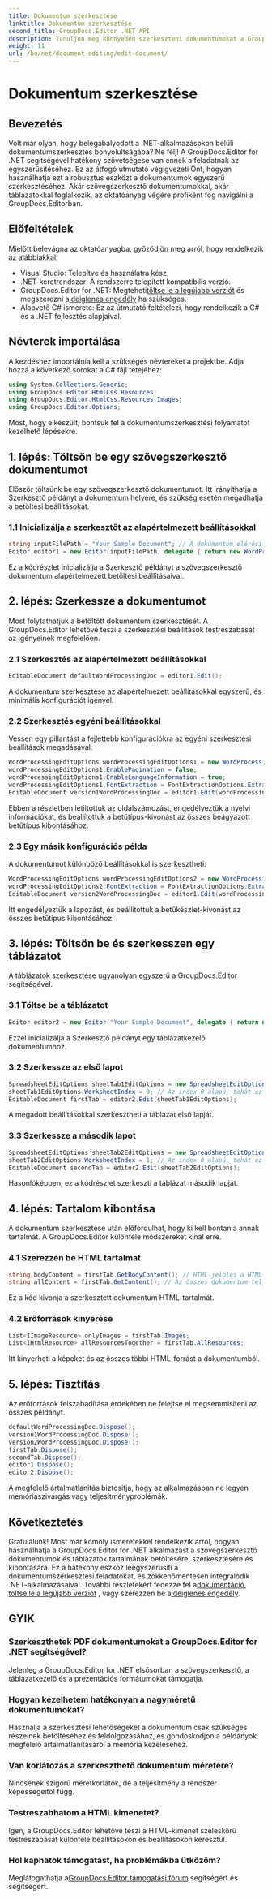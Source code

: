 ```yaml
---
title: Dokumentum szerkesztése
linktitle: Dokumentum szerkesztése
second_title: GroupDocs.Editor .NET API
description: Tanuljon meg könnyedén szerkeszteni dokumentumokat a GroupDocs.Editor for .NET segítségével. Lépésről lépésre útmutató szövegszerkesztő és táblázatkezelő fájlokhoz.
weight: 11
url: /hu/net/document-editing/edit-document/
---
```


# Dokumentum szerkesztése

## Bevezetés
Volt már olyan, hogy belegabalyodott a .NET-alkalmazásokon belüli dokumentumszerkesztés bonyolultságába? Ne félj! A GroupDocs.Editor for .NET segítségével hatékony szövetségese van ennek a feladatnak az egyszerűsítéséhez. Ez az átfogó útmutató végigvezeti Önt, hogyan használhatja ezt a robusztus eszközt a dokumentumok egyszerű szerkesztéséhez. Akár szövegszerkesztő dokumentumokkal, akár táblázatokkal foglalkozik, az oktatóanyag végére profiként fog navigálni a GroupDocs.Editorban.
## Előfeltételek
Mielőtt belevágna az oktatóanyagba, győződjön meg arról, hogy rendelkezik az alábbiakkal:
- Visual Studio: Telepítve és használatra kész.
- .NET-keretrendszer: A rendszerre telepített kompatibilis verzió.
-  GroupDocs.Editor for .NET: Megteheti[töltse le a legújabb verziót](https://releases.groupdocs.com/editor/net/) és megszerezni a[ideiglenes engedély](https://purchase.groupdocs.com/temporary-license/) ha szükséges.
- Alapvető C# ismerete: Ez az útmutató feltételezi, hogy rendelkezik a C# és a .NET fejlesztés alapjaival.
## Névterek importálása
A kezdéshez importálnia kell a szükséges névtereket a projektbe. Adja hozzá a következő sorokat a C# fájl tetejéhez:
```csharp
using System.Collections.Generic;
using GroupDocs.Editor.HtmlCss.Resources;
using GroupDocs.Editor.HtmlCss.Resources.Images;
using GroupDocs.Editor.Options;
```
Most, hogy elkészült, bontsuk fel a dokumentumszerkesztési folyamatot kezelhető lépésekre.
## 1. lépés: Töltsön be egy szövegszerkesztő dokumentumot
Először töltsünk be egy szövegszerkesztő dokumentumot. Itt irányíthatja a Szerkesztő példányt a dokumentum helyére, és szükség esetén megadhatja a betöltési beállításokat.
### 1.1 Inicializálja a szerkesztőt az alapértelmezett beállításokkal
```csharp
string inputFilePath = "Your Sample Document"; // A dokumentum elérési útja
Editor editor1 = new Editor(inputFilePath, delegate { return new WordProcessingLoadOptions(); });
```
Ez a kódrészlet inicializálja a Szerkesztő példányt a szövegszerkesztő dokumentum alapértelmezett betöltési beállításaival.
## 2. lépés: Szerkessze a dokumentumot
Most folytathatjuk a betöltött dokumentum szerkesztését. A GroupDocs.Editor lehetővé teszi a szerkesztési beállítások testreszabását az igényeinek megfelelően.
### 2.1 Szerkesztés az alapértelmezett beállításokkal
```csharp
EditableDocument defaultWordProcessingDoc = editor1.Edit();
```
A dokumentum szerkesztése az alapértelmezett beállításokkal egyszerű, és minimális konfigurációt igényel.
### 2.2 Szerkesztés egyéni beállításokkal
Vessen egy pillantást a fejlettebb konfigurációkra az egyéni szerkesztési beállítások megadásával.
```csharp
WordProcessingEditOptions wordProcessingEditOptions1 = new WordProcessingEditOptions();
wordProcessingEditOptions1.EnablePagination = false;
wordProcessingEditOptions1.EnableLanguageInformation = true;
wordProcessingEditOptions1.FontExtraction = FontExtractionOptions.ExtractAllEmbedded;
EditableDocument version1WordProcessingDoc = editor1.Edit(wordProcessingEditOptions1);
```
Ebben a részletben letiltottuk az oldalszámozást, engedélyeztük a nyelvi információkat, és beállítottuk a betűtípus-kivonást az összes beágyazott betűtípus kibontásához.
### 2.3 Egy másik konfigurációs példa
A dokumentumot különböző beállításokkal is szerkesztheti:
```csharp
WordProcessingEditOptions wordProcessingEditOptions2 = new WordProcessingEditOptions(true);
wordProcessingEditOptions2.FontExtraction = FontExtractionOptions.ExtractAll;
EditableDocument version2WordProcessingDoc = editor1.Edit(wordProcessingEditOptions2);
```
Itt engedélyeztük a lapozást, és beállítottuk a betűkészlet-kivonást az összes betűtípus kibontásához.
## 3. lépés: Töltsön be és szerkesszen egy táblázatot
A táblázatok szerkesztése ugyanolyan egyszerű a GroupDocs.Editor segítségével.
### 3.1 Töltse be a táblázatot
```csharp
Editor editor2 = new Editor("Your Sample Document", delegate { return new SpreadsheetLoadOptions(); });
```
Ezzel inicializálja a Szerkesztő példányt egy táblázatkezelő dokumentumhoz.
### 3.2 Szerkessze az első lapot
```csharp
SpreadsheetEditOptions sheetTab1EditOptions = new SpreadsheetEditOptions();
sheetTab1EditOptions.WorksheetIndex = 0; // Az index 0 alapú, tehát ez az első lap
EditableDocument firstTab = editor2.Edit(sheetTab1EditOptions);
```
A megadott beállításokkal szerkesztheti a táblázat első lapját.
### 3.3 Szerkessze a második lapot
```csharp
SpreadsheetEditOptions sheetTab2EditOptions = new SpreadsheetEditOptions();
sheetTab2EditOptions.WorksheetIndex = 1; // Az index 0 alapú, tehát ez a második lap
EditableDocument secondTab = editor2.Edit(sheetTab2EditOptions);
```
Hasonlóképpen, ez a kódrészlet szerkeszti a táblázat második lapját.
## 4. lépés: Tartalom kibontása
A dokumentum szerkesztése után előfordulhat, hogy ki kell bontania annak tartalmát. A GroupDocs.Editor különféle módszereket kínál erre.
### 4.1 Szerezzen be HTML tartalmat
```csharp
string bodyContent = firstTab.GetBodyContent(); // HTML-jelölés a HTML->BODY elemen belülről
string allContent = firstTab.GetContent(); // Az összes dokumentum teljes HTML-jelölése, beleértve a HTML->HEAD fejlécet és annak tartalmát
```
Ez a kód kivonja a szerkesztett dokumentum HTML-tartalmát.
### 4.2 Erőforrások kinyerése
```csharp
List<IImageResource> onlyImages = firstTab.Images;
List<IHtmlResource> allResourcesTogether = firstTab.AllResources;
```
Itt kinyerheti a képeket és az összes többi HTML-forrást a dokumentumból.
## 5. lépés: Tisztítás
Az erőforrások felszabadítása érdekében ne felejtse el megsemmisíteni az összes példányt.
```csharp
defaultWordProcessingDoc.Dispose();
version1WordProcessingDoc.Dispose();
version2WordProcessingDoc.Dispose();
firstTab.Dispose();
secondTab.Dispose();
editor1.Dispose();
editor2.Dispose();
```
A megfelelő ártalmatlanítás biztosítja, hogy az alkalmazásban ne legyen memóriaszivárgás vagy teljesítményproblémák.
## Következtetés
 Gratulálunk! Most már komoly ismeretekkel rendelkezik arról, hogyan használhatja a GroupDocs.Editor for .NET alkalmazást a szövegszerkesztő dokumentumok és táblázatok tartalmának betöltésére, szerkesztésére és kibontására. Ez a hatékony eszköz leegyszerűsíti a dokumentumszerkesztési feladatokat, és zökkenőmentesen integrálódik .NET-alkalmazásaival. További részletekért fedezze fel a[dokumentáció](https://tutorials.groupdocs.com/editor/net/), [töltse le a legújabb verziót](https://releases.groupdocs.com/editor/net/) , vagy szerezzen be a[ideiglenes engedély](https://purchase.groupdocs.com/temporary-license/).
## GYIK
### Szerkeszthetek PDF dokumentumokat a GroupDocs.Editor for .NET segítségével?
Jelenleg a GroupDocs.Editor for .NET elsősorban a szövegszerkesztő, a táblázatkezelő és a prezentációs formátumokat támogatja.
### Hogyan kezelhetem hatékonyan a nagyméretű dokumentumokat?
Használja a szerkesztési lehetőségeket a dokumentum csak szükséges részeinek betöltéséhez és feldolgozásához, és gondoskodjon a példányok megfelelő ártalmatlanításáról a memória kezeléséhez.
### Van korlátozás a szerkeszthető dokumentum méretére?
Nincsenek szigorú méretkorlátok, de a teljesítmény a rendszer képességeitől függ.
### Testreszabhatom a HTML kimenetet?
Igen, a GroupDocs.Editor lehetővé teszi a HTML-kimenet széleskörű testreszabását különféle beállításokon és beállításokon keresztül.
### Hol kaphatok támogatást, ha problémákba ütközöm?
 Meglátogathatja a[GroupDocs.Editor támogatási fórum](https://forum.groupdocs.com/c/editor/20) segítségért és segítségért.